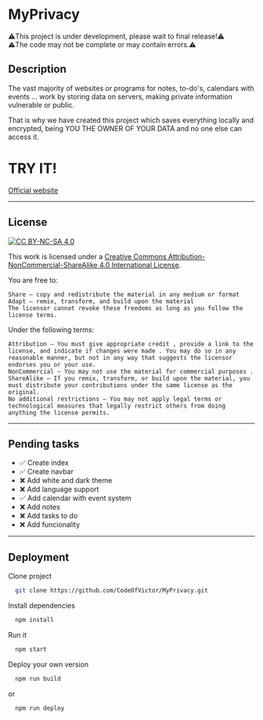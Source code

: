 # MyPrivacy

⚠️This project is under development, please wait to final release!⚠️
<br>
⚠️The code may not be complete or may contain errors.⚠️


## Description
The vast majority of websites or programs for notes, to-do's, calendars with events ... work by storing data on servers, making private information vulnerable or public.


That is why we have created this project which saves everything locally and encrypted, being YOU THE OWNER OF YOUR DATA and no one else can access it.

# TRY IT!
[Official website ](https://codeofvictor.github.io/MyPrivacy/)

---

## License
[![CC BY-NC-SA 4.0][cc-by-nc-sa-shield]][cc-by-nc-sa]

This work is licensed under a [Creative Commons Attribution-NonCommercial-ShareAlike 4.0 International License][cc-by-nc-sa].

[cc-by-nc-sa]: https://creativecommons.org/licenses/by-nc-sa/4.0/
[cc-by-nc-sa-shield]: https://licensebuttons.net/l/by-nc-sa/4.0/88x31.png
[cc-by-nc-sa-image]: https://licensebuttons.net/l/by-nc-sa/4.0/88x31.png

 You are free to:

    Share — copy and redistribute the material in any medium or format
    Adapt — remix, transform, and build upon the material
    The licensor cannot revoke these freedoms as long as you follow the license terms.

Under the following terms:

    Attribution — You must give appropriate credit , provide a link to the license, and indicate if changes were made . You may do so in any reasonable manner, but not in any way that suggests the licensor endorses you or your use.
    NonCommercial — You may not use the material for commercial purposes .
    ShareAlike — If you remix, transform, or build upon the material, you must distribute your contributions under the same license as the original.
    No additional restrictions — You may not apply legal terms or technological measures that legally restrict others from doing anything the license permits.


---

## Pending tasks

- ✅ Create index
- ✅ Create navbar
- ❌ Add white and dark theme
- ❌ Add language support
- ✅ Add calendar with event system
- ❌ Add notes
- ❌ Add tasks to do
- ❌ Add funcionality

---

## Deployment

Clone project

```bash
  git clone https://github.com/CodeOfVictor/MyPrivacy.git
```

Install dependencies
```bash
  npm install
```

Run it
```bash
  npm start
```

Deploy your own version
```bash
  npm run build
```
or
```bash
  npm run deploy
```

